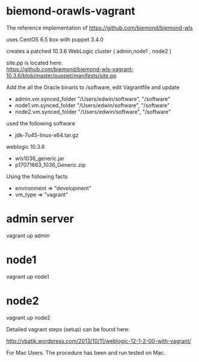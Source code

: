 biemond-orawls-vagrant
=======================

The reference implementation of https://github.com/biemond/biemond-wls  

uses CentOS 6.5 box with puppet 3.4.0

creates a patched 10.3.6 WebLogic cluster ( admin,node1 , node2 )


site.pp is located here:  
https://github.com/biemond/biemond-wls-vagrant-10.3.6/blob/master/puppet/manifests/site.pp  

Add the all the Oracle binaris to /software, edit Vagrantfile and update
- admin.vm.synced_folder "/Users/edwin/software", "/software"
- node1.vm.synced_folder "/Users/edwin/software", "/software"
- node2.vm.synced_folder "/Users/edwin/software", "/software"

used the following software
- jdk-7u45-linux-x64.tar.gz

weblogic 10.3.6
- wls1036_generic.jar
- p17071663_1036_Generic.zip

Using the following facts

- environment => "development"
- vm_type     => "vagrant"


# admin server  
vagrant up admin

# node1  
vagrant up node1

# node2  
vagrant up node2


Detailed vagrant steps (setup) can be found here:

http://vbatik.wordpress.com/2013/10/11/weblogic-12-1-2-00-with-vagrant/

For Mac Users.  The procedure has been and run tested on Mac.
